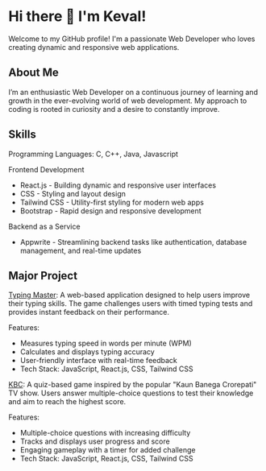 # **Hi there 👋 I'm Keval!**<br>

Welcome to my GitHub profile! I'm a passionate Web Developer who loves creating dynamic and responsive web applications.


## **About Me**<br>
I’m an enthusiastic Web Developer on a continuous journey of learning and growth in the ever-evolving world of web development.
My approach to coding is rooted in curiosity and a desire to constantly improve.


## **Skills**<br>
Programming Languages: C, C++, Java, Javascript<br>

Frontend Development<br>
+ React.js - Building dynamic and responsive user interfaces<br>
+ CSS - Styling and layout design<br>
+ Tailwind CSS - Utility-first styling for modern web apps<br>
+ Bootstrap - Rapid design and responsive development<br>

Backend as a Service<br>
+ Appwrite - Streamlining backend tasks like authentication, database management, and real-time updates<br>


## **Major Project**<br>
[Typing Master](https://kvl-13.github.io/typingmaster): A web-based application designed to help users improve their typing skills.
The game challenges users with timed typing tests and provides instant feedback on their performance.<br>

Features:
+ Measures typing speed in words per minute (WPM)<br>
+ Calculates and displays typing accuracy<br>
+ User-friendly interface with real-time feedback<br>
+ Tech Stack: JavaScript, React.js, CSS, Tailwind CSS<br>

[KBC](https://kvl-13.github.io/kbc-quiz): A quiz-based game inspired by the popular "Kaun Banega Crorepati" TV show. Users answer multiple-choice questions to test their knowledge and aim to reach the highest score.<br>

Features:
+ Multiple-choice questions with increasing difficulty<br>
+ Tracks and displays user progress and score<br>
+ Engaging gameplay with a timer for added challenge<br>
+ Tech Stack: JavaScript, React.js, CSS, Tailwind CSS<br>
